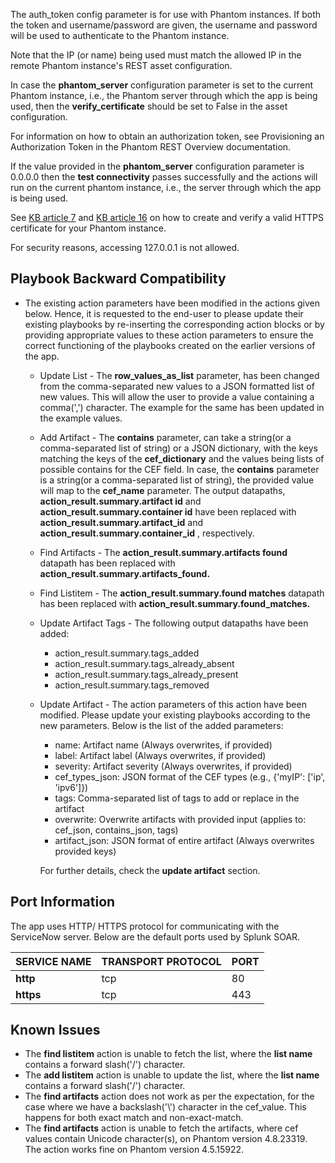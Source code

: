 [comment]: # " File: readme.md"
[comment]: # "  Copyright (c) 2016-2021 Splunk Inc."
[comment]: # ""
[comment]: # "Licensed under the Apache License, Version 2.0 (the 'License');"
[comment]: # "you may not use this file except in compliance with the License."
[comment]: # "You may obtain a copy of the License at"
[comment]: # ""
[comment]: # "    http://www.apache.org/licenses/LICENSE-2.0"
[comment]: # ""
[comment]: # "Unless required by applicable law or agreed to in writing, software distributed under"
[comment]: # "the License is distributed on an 'AS IS' BASIS, WITHOUT WARRANTIES OR CONDITIONS OF ANY KIND,"
[comment]: # "either express or implied. See the License for the specific language governing permissions"
[comment]: # "and limitations under the License."
[comment]: # ""
The auth_token config parameter is for use with Phantom instances. If both the token and
username/password are given, the username and password will be used to authenticate to the Phantom
instance.

Note that the IP (or name) being used must match the allowed IP in the remote Phantom instance's
REST asset configuration.

In case the **phantom_server** configuration parameter is set to the current Phantom instance, i.e.,
the Phantom server through which the app is being used, then the **verify_certificate** should be
set to False in the asset configuration.

For information on how to obtain an authorization token, see Provisioning an Authorization Token in
the Phantom REST Overview documentation.

If the value provided in the **phantom_server** configuration parameter is 0.0.0.0 then the **test
connectivity** passes successfully and the actions will run on the current phantom instance, i.e.,
the server through which the app is being used.

See [KB article 7](https://my.phantom.us/kb/7/) and [KB article 16](https://my.phantom.us/kb/16/) on
how to create and verify a valid HTTPS certificate for your Phantom instance.

For security reasons, accessing 127.0.0.1 is not allowed.

## Playbook Backward Compatibility

-   The existing action parameters have been modified in the actions given below. Hence, it is
    requested to the end-user to please update their existing playbooks by re-inserting the
    corresponding action blocks or by providing appropriate values to these action parameters to
    ensure the correct functioning of the playbooks created on the earlier versions of the app.



    -   Update List - The **row_values_as_list** parameter, has been changed from the
        comma-separated new values to a JSON formatted list of new values. This will allow the user
        to provide a value containing a comma(',') character. The example for the same has been
        updated in the example values.

    -   Add Artifact - The **contains** parameter, can take a string(or a comma-separated list of
        string) or a JSON dictionary, with the keys matching the keys of the **cef_dictionary** and
        the values being lists of possible contains for the CEF field. In case, the **contains**
        parameter is a string(or a comma-separated list of string), the provided value will map to
        the **cef_name** parameter.
        The output datapaths, **action_result.summary.artifact id** and
        **action_result.summary.container id** have been replaced with
        **action_result.summary.artifact_id** and **action_result.summary.container_id** ,
        respectively.

    -   Find Artifacts - The **action_result.summary.artifacts found** datapath has been replaced
        with **action_result.summary.artifacts_found.**

    -   Find Listitem - The **action_result.summary.found matches** datapath has been replaced with
        **action_result.summary.found_matches.**

    -   Update Artifact Tags - The following output datapaths have been added:



        -   action_result.summary.tags_added
        -   action_result.summary.tags_already_absent
        -   action_result.summary.tags_already_present
        -   action_result.summary.tags_removed

    -   Update Artifact - The action parameters of this action have been modified. Please update
        your existing playbooks according to the new parameters. Below is the list of the added
        parameters:



        -   name: Artifact name (Always overwrites, if provided)
        -   label: Artifact label (Always overwrites, if provided)
        -   severity: Artifact severity (Always overwrites, if provided)
        -   cef_types_json: JSON format of the CEF types (e.g., {'myIP': \['ip', 'ipv6'\]})
        -   tags: Comma-separated list of tags to add or replace in the artifact
        -   overwrite: Overwrite artifacts with provided input (applies to: cef_json, contains_json,
            tags)
        -   artifact_json: JSON format of entire artifact (Always overwrites provided keys)

        For further details, check the **update artifact** section.

## Port Information
The app uses HTTP/ HTTPS protocol for communicating with the ServiceNow server. Below are the default ports used by Splunk SOAR.

SERVICE NAME | TRANSPORT PROTOCOL | PORT
------------ | ------------------ | ----
**http** | tcp | 80
**https** | tcp | 443

## Known Issues

-   The **find listitem** action is unable to fetch the list, where the **list name** contains a
    forward slash('/') character.
-   The **add listitem** action is unable to update the list, where the **list name** contains a
    forward slash('/') character.
-   The **find artifacts** action does not work as per the expectation, for the case where we have a
    backslash('\\') character in the cef_value. This happens for both exact match and
    non-exact-match.
-   The **find artifacts** action is unable to fetch the artifacts, where cef values contain Unicode
    character(s), on Phantom version 4.8.23319. The action works fine on Phantom version 4.5.15922.
